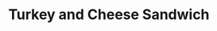 ---
title: Turkey and Cheese Sandwich
meal: lunch
image: spaghetti.jpg
description: A cheesy sandwich filled with turkey.
badge: protein
difficulty: easy
tags:
  - picnic
  - delicious
ingredients:
  - 2 slices of whole wheat bread
  - 2 slices of American cheese
  - 2 slices of turkey
  - A thin layer of butter
instructions:
  - Put a slice of American cheese on a slice of whole wheat bread slice.
  - Then place a slice of turkey on the sandwhich.
  - Add another slice on cheese on top of the turkey and top it off with a slice of turkey.
  - Lastly, place your last slice of bread on top of everything.
---